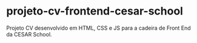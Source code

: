 # projeto-cv-frontend-cesar-school
Projeto CV desenvolvido em HTML, CSS e JS para a cadeira de Front End da CESAR School.
